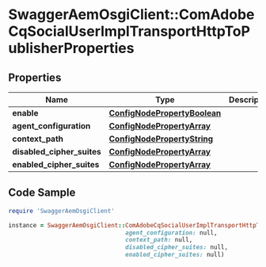 # SwaggerAemOsgiClient::ComAdobeCqSocialUserImplTransportHttpToPublisherProperties

## Properties

Name | Type | Description | Notes
------------ | ------------- | ------------- | -------------
**enable** | [**ConfigNodePropertyBoolean**](ConfigNodePropertyBoolean.md) |  | [optional] 
**agent_configuration** | [**ConfigNodePropertyArray**](ConfigNodePropertyArray.md) |  | [optional] 
**context_path** | [**ConfigNodePropertyString**](ConfigNodePropertyString.md) |  | [optional] 
**disabled_cipher_suites** | [**ConfigNodePropertyArray**](ConfigNodePropertyArray.md) |  | [optional] 
**enabled_cipher_suites** | [**ConfigNodePropertyArray**](ConfigNodePropertyArray.md) |  | [optional] 

## Code Sample

```ruby
require 'SwaggerAemOsgiClient'

instance = SwaggerAemOsgiClient::ComAdobeCqSocialUserImplTransportHttpToPublisherProperties.new(enable: null,
                                 agent_configuration: null,
                                 context_path: null,
                                 disabled_cipher_suites: null,
                                 enabled_cipher_suites: null)
```


